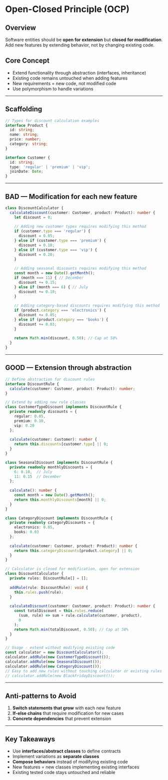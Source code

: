 # Open-Closed Principle (OCP)

## Overview

Software entities should be **open for extension** but **closed for modification**. Add new features by extending behavior, not by changing existing code.

## Core Concept

- Extend functionality through abstraction (interfaces, inheritance)
- Existing code remains untouched when adding features
- New requirements = new code, not modified code
- Use polymorphism to handle variations

---

## Scaffolding

```typescript
// Types for discount calculation examples
interface Product {
  id: string;
  name: string;
  price: number;
  category: string;
}

interface Customer {
  id: string;
  type: 'regular' | 'premium' | 'vip';
  joinDate: Date;
}
```

---

## BAD — Modification for each new feature

```typescript
class DiscountCalculator {
  calculateDiscount(customer: Customer, product: Product): number {
    let discount = 0;
    
    // Adding new customer types requires modifying this method
    if (customer.type === 'regular') {
      discount = 0.05;
    } else if (customer.type === 'premium') {
      discount = 0.10;
    } else if (customer.type === 'vip') {
      discount = 0.20;
    }
    
    // Adding seasonal discounts requires modifying this method
    const month = new Date().getMonth();
    if (month === 11) { // December
      discount += 0.15;
    } else if (month === 6) { // July
      discount += 0.10;
    }
    
    // Adding category-based discounts requires modifying this method
    if (product.category === 'electronics') {
      discount += 0.05;
    } else if (product.category === 'books') {
      discount += 0.03;
    }
    
    return Math.min(discount, 0.50); // Cap at 50%
  }
}
```

---

## GOOD — Extension through abstraction

```typescript
// Define abstraction for discount rules
interface DiscountRule {
  calculate(customer: Customer, product: Product): number;
}

// Extend by adding new rule classes
class CustomerTypeDiscount implements DiscountRule {
  private readonly discounts = {
    regular: 0.05,
    premium: 0.10,
    vip: 0.20
  };
  
  calculate(customer: Customer): number {
    return this.discounts[customer.type] || 0;
  }
}

class SeasonalDiscount implements DiscountRule {
  private readonly monthlyDiscounts = {
    6: 0.10,  // July
    11: 0.15  // December
  };
  
  calculate(): number {
    const month = new Date().getMonth();
    return this.monthlyDiscounts[month] || 0;
  }
}

class CategoryDiscount implements DiscountRule {
  private readonly categoryDiscounts = {
    electronics: 0.05,
    books: 0.03
  };
  
  calculate(customer: Customer, product: Product): number {
    return this.categoryDiscounts[product.category] || 0;
  }
}

// Calculator is closed for modification, open for extension
class DiscountCalculator {
  private rules: DiscountRule[] = [];
  
  addRule(rule: DiscountRule): void {
    this.rules.push(rule);
  }
  
  calculateDiscount(customer: Customer, product: Product): number {
    const totalDiscount = this.rules.reduce(
      (sum, rule) => sum + rule.calculate(customer, product),
      0
    );
    return Math.min(totalDiscount, 0.50); // Cap at 50%
  }
}

// Usage - extend without modifying existing code
const calculator = new DiscountCalculator();
calculator.addRule(new CustomerTypeDiscount());
calculator.addRule(new SeasonalDiscount());
calculator.addRule(new CategoryDiscount());
// Easy to add new rules without touching calculator or existing rules
// calculator.addRule(new BlackFridayDiscount());
```

---

## Anti-patterns to Avoid

1. **Switch statements that grow** with each new feature
2. **If-else chains** that require modification for new cases
3. **Concrete dependencies** that prevent extension

---

## Key Takeaways

- Use **interfaces/abstract classes** to define contracts
- Implement variations as **separate classes**
- **Compose behaviors** instead of modifying existing code
- New features = new classes implementing existing interfaces
- Existing tested code stays untouched and reliable
